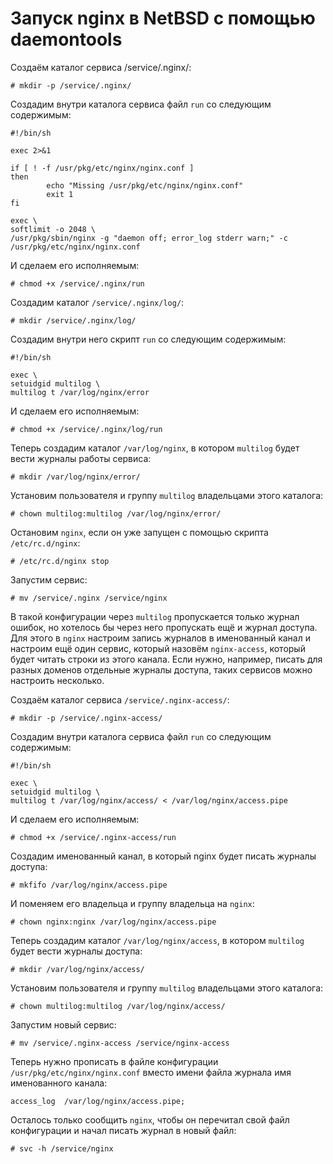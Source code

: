 Запуск nginx в NetBSD с помощью daemontools
===========================================

Создаём каталог сервиса /service/.nginx/:

    # mkdir -p /service/.nginx/

Создадим внутри каталога сервиса файл `run` со следующим содержимым:

    #!/bin/sh
    
    exec 2>&1
    
    if [ ! -f /usr/pkg/etc/nginx/nginx.conf ]
    then
            echo "Missing /usr/pkg/etc/nginx/nginx.conf"
            exit 1
    fi
    
    exec \
    softlimit -o 2048 \
    /usr/pkg/sbin/nginx -g "daemon off; error_log stderr warn;" -c /usr/pkg/etc/nginx/nginx.conf

И сделаем его исполняемым:

    # chmod +x /service/.nginx/run

Создадим каталог `/service/.nginx/log/`:

    # mkdir /service/.nginx/log/

Создадим внутри него скрипт `run` со следующим содержимым:

    #!/bin/sh
    
    exec \
    setuidgid multilog \
    multilog t /var/log/nginx/error

И сделаем его исполняемым:

    # chmod +x /service/.nginx/log/run

Теперь создадим каталог `/var/log/nginx`, в котором `multilog` будет вести журналы работы сервиса:

    # mkdir /var/log/nginx/error/

Установим пользователя и группу `multilog` владельцами этого каталога:

    # chown multilog:multilog /var/log/nginx/error/

Остановим `nginx`, если он уже запущен с помощью скрипта `/etc/rc.d/nginx`:

    # /etc/rc.d/nginx stop

Запустим сервис:

    # mv /service/.nginx /service/nginx

В такой конфигурации через `multilog` пропускается только журнал ошибок, но хотелось бы через него пропускать ещё и журнал доступа. Для этого в `nginx` настроим запись журналов в именованный канал и настроим ещё один сервис, который назовём `nginx-access`, который будет читать строки из этого канала. Если нужно, например, писать для разных доменов отдельные журналы доступа, таких сервисов можно настроить несколько.

Создаём каталог сервиса `/service/.nginx-access/`:

    # mkdir -p /service/.nginx-access/

Создадим внутри каталога сервиса файл `run` со следующим содержимым:

    #!/bin/sh
    
    exec \
    setuidgid multilog \
    multilog t /var/log/nginx/access/ < /var/log/nginx/access.pipe

И сделаем его исполняемым:

    # chmod +x /service/.nginx-access/run

Создадим именованный канал, в который nginx будет писать журналы доступа:

    # mkfifo /var/log/nginx/access.pipe

И поменяем его владельца и группу владельца на `nginx`:

    # chown nginx:nginx /var/log/nginx/access.pipe

Теперь создадим каталог `/var/log/nginx/access`, в котором `multilog` будет вести журналы доступа:

    # mkdir /var/log/nginx/access/

Установим пользователя и группу `multilog` владельцами этого каталога:

    # chown multilog:multilog /var/log/nginx/access/

Запустим новый сервис:

    # mv /service/.nginx-access /service/nginx-access

Теперь нужно прописать в файле конфигурации `/usr/pkg/etc/nginx/nginx.conf` вместо имени файла журнала имя именованного канала:

    access_log  /var/log/nginx/access.pipe;

Осталось только сообщить `nginx`, чтобы он перечитал свой файл конфигурации и начал писать журнал в новый файл:

    # svc -h /service/nginx
